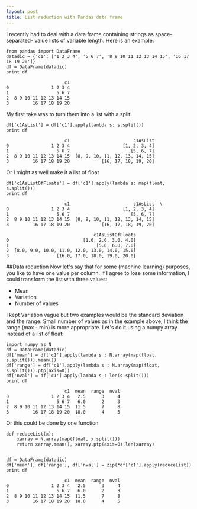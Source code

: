```yaml
---
layout: post
title: List reduction with Pandas data frame
---
```



I recently had to deal with a data frame containing strings as space-separated-
value lists of variable length.  Here is an example:


    from pandas import DataFrame
    datadic = {'c1': ['1 2 3 4', '5 6 7', '8 9 10 11 12 13 14 15', '16 17 18 19 20']}
    df = DataFrame(datadic)
    print df

                          c1
    0                1 2 3 4
    1                  5 6 7
    2  8 9 10 11 12 13 14 15
    3         16 17 18 19 20


My first take was to turn them into a list with a split:


    df['c1AsList'] = df['c1'].apply(lambda s: s.split())
    print df

                          c1                        c1AsList
    0                1 2 3 4                    [1, 2, 3, 4]
    1                  5 6 7                       [5, 6, 7]
    2  8 9 10 11 12 13 14 15  [8, 9, 10, 11, 12, 13, 14, 15]
    3         16 17 18 19 20            [16, 17, 18, 19, 20]


Or I might as well make it a list of float


    df['c1AsListOfFloats'] = df['c1'].apply(lambda s: map(float, s.split()))
    print df

                          c1                        c1AsList  \
    0                1 2 3 4                    [1, 2, 3, 4]   
    1                  5 6 7                       [5, 6, 7]   
    2  8 9 10 11 12 13 14 15  [8, 9, 10, 11, 12, 13, 14, 15]   
    3         16 17 18 19 20            [16, 17, 18, 19, 20]   
    
                                     c1AsListOfFloats  
    0                            [1.0, 2.0, 3.0, 4.0]  
    1                                 [5.0, 6.0, 7.0]  
    2  [8.0, 9.0, 10.0, 11.0, 12.0, 13.0, 14.0, 15.0]  
    3                  [16.0, 17.0, 18.0, 19.0, 20.0]  


##Data reduction
Now let's say that for some (machine learning) purposes, you like to have one
value per column.  If I agree to lose some information, I could transform the
list with three values:
* Mean
* Variation
* Number of values

I kept Variation vague but two examples would be the standard deviation and the
range.  Small number of values as in the example above, I think the range (max -
min) is more appropriate.  Let's do it using a numpy array instead of a list of
float:


    import numpy as N
    df = DataFrame(datadic)
    df['mean'] = df['c1'].apply(lambda s : N.array(map(float, s.split())).mean())
    df['range'] = df['c1'].apply(lambda s : N.array(map(float, s.split())).ptp(axis=0))
    df['nval'] = df['c1'].apply(lambda s : len(s.split()))
    print df

                          c1  mean  range  nval
    0                1 2 3 4   2.5      3     4
    1                  5 6 7   6.0      2     3
    2  8 9 10 11 12 13 14 15  11.5      7     8
    3         16 17 18 19 20  18.0      4     5


Or this could be done by one function


    def reduceList(x):
        xarray = N.array(map(float, x.split()))
        return xarray.mean(), xarray.ptp(axis=0),len(xarray)


    df = DataFrame(datadic)
    df['mean'], df['range'], df['nval'] = zip(*df['c1'].apply(reduceList))
    print df

                          c1  mean  range  nval
    0                1 2 3 4   2.5      3     4
    1                  5 6 7   6.0      2     3
    2  8 9 10 11 12 13 14 15  11.5      7     8
    3         16 17 18 19 20  18.0      4     5



    
